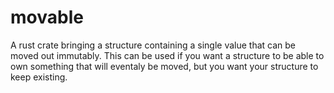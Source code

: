 # movable
A rust crate bringing a structure containing a single value that can be moved out immutably.
This can be used if you want a structure to be able to own something that will eventaly be moved, but you want your structure to keep existing.
